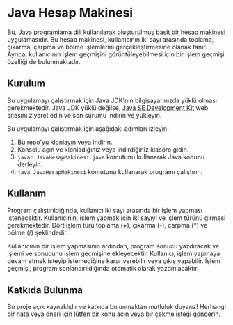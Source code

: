 # Java Hesap Makinesi

Bu, Java programlama dili kullanılarak oluşturulmuş basit bir hesap makinesi uygulamasıdır. Bu hesap makinesi, kullanıcının iki sayı arasında toplama, çıkarma, çarpma ve bölme işlemlerini gerçekleştirmesine olanak tanır. Ayrıca, kullanıcının işlem geçmişini görüntüleyebilmesi için bir işlem geçmişi özelliği de bulunmaktadır.

## Kurulum

Bu uygulamayı çalıştırmak için Java JDK'nın bilgisayarınızda yüklü olması gerekmektedir. Java JDK yüklü değilse, [Java SE Development Kit](https://www.oracle.com/java/technologies/javase-downloads.html) web sitesini ziyaret edin ve son sürümü indirin ve yükleyin.

Bu uygulamayı çalıştırmak için aşağıdaki adımları izleyin:

1. Bu repo'yu klonlayın veya indirin.
2. Konsolu açın ve klonladığınız veya indirdiğiniz klasöre gidin.
3. `javac JavaHesapMakinesi.java` komutunu kullanarak Java kodunu derleyin.
4. `java JavaHesapMakinesi` komutunu kullanarak programı çalıştırın.

## Kullanım

Program çalıştırıldığında, kullanıcı iki sayı arasında bir işlem yapması istenecektir. Kullanıcının, işlem yapmak için iki sayıyı ve işlem türünü girmesi gerekmektedir. Dört işlem türü toplama (+), çıkarma (-), çarpma (*) ve bölme (/) şeklindedir.

Kullanıcının bir işlem yapmasının ardından, program sonucu yazdıracak ve işlemi ve sonucunu işlem geçmişine ekleyecektir. Kullanıcı, işlem yapmaya devam etmek isteyip istemediğine karar verebilir veya çıkış yapabilir. İşlem geçmişi, program sonlandırıldığında otomatik olarak yazdırılacaktır.

## Katkıda Bulunma

Bu proje açık kaynaklıdır ve katkıda bulunmaktan mutluluk duyarız! Herhangi bir hata veya öneri için lütfen bir [konu](https://github.com/kullaniciadi/projeadi/issues) açın veya bir [çekme isteği](https://github.com/kullaniciadi/projeadi/pulls) gönderin.
